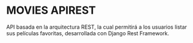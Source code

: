 # MOVIES APIREST

API basada en la arquitectura REST, la cual permitirá a los usuarios listar sus películas favoritas, desarrollada con Django Rest Framework.
